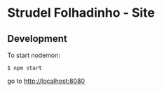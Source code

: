 # Strudel Folhadinho - Site


## Development

To start nodemon:
```
$ npm start
```

go to <http://localhost:8080>
